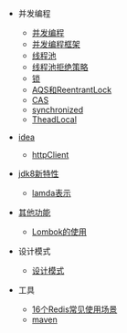 

- 并发编程
  - [并发编程](java/并发编程/多线程.md)
  - [并发编程框架](java/并发编程/并发编程框架.md)
  - [线程池](java/并发编程/线程池.md)
  - [线程池拒绝策略](java/并发编程/拒绝策略.md)
  - [锁](java/并发编程/锁.md)
  - [AQS和ReentrantLock](java/并发编程/AQS和ReentrantLock.md)
  - [CAS](java/并发编程/CAS.md)
  - [synchronized](java/并发编程/synchronized.md)
  - [TheadLocal](java/并发编程/TheadLocal.md)


- [idea](java/idea/README.md)
  - [httpClient](java/idea/httpClient.md)

- [jdk8新特性](java/jdk/README.md)
  - [lamda表示](java/jdk/lambda.md)

- [其他功能](java/jdk/README.md)
  - [Lombok的使用](java/jdk/Lombok.md)

- 设计模式
  - [设计模式](java/设计模式/快速记住23种设计模式.md)

- 工具
  - [16个Redis常见使用场景](java/工具/redis.md)
  - [maven](java/工具/maven.md)